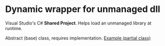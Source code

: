 # Dynamic wrapper for unmanaged dll
 Visual Studio's C# **Shared Project**. Helps load an unmanaged library at runtime. 
 
 Abstract (base) class, requires implementation. [Example (partial class)](https://github.com/A-tG/Voicemeeter-Remote-API-dll-dynamic-wrapper/blob/main/voicemeeter%20remote%20api%20wrap/RemoteApiWrapper%20partial/GetParameters.cs)
